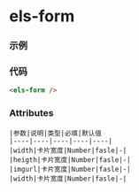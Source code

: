 # els-form
### 示例
<els-form />

### 代码
```html
<els-form />
```

### Attributes
```base
|参数|说明|类型|必填|默认值
|----|----|----|----|----|
|width|卡片宽度|Number|fasle|-|
|heigth|卡片宽度|Number|fasle|-|
|imgurl|卡片宽度|Number|fasle|-|
|width|卡片宽度|Number|fasle|-|
```